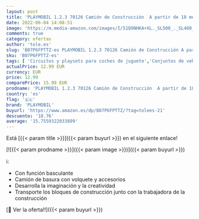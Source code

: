 ```yaml
---
layout: post
title: 'PLAYMOBIL 1.2.3 70126 Camión de Construcción  A partir de 18 meses'
date: 2022-06-04 14:08:51
image: 'https://m.media-amazon.com/images/I/51Q9NHKA+XL._SL500_._SL400_.jpg'
comments: true
category: ofertas
author: 'tole.es'
slug: 'B07P6FPTTZ-es PLAYMOBIL 1.2.3 70126 Camión de Construcción A partir de...'
sku: 'B07P6FPTTZ-es'
tags: [ 'Circuitos y playsets para coches de juguete','Conjuntos de vehículos de motor para niños','Juguetes','Juguetes y juegos','Muñecos y figuras','Vehículos de juguete para niños','playmobil','🇪🇸', ]
actualPrice: 12.99 EUR
currency: EUR
price: 12.99
comparePrice: 15.99 EUR
prodname: 'PLAYMOBIL 1.2.3 70126 Camión de Construcción  A partir de 18 meses'
country: 'es'
flag: '🇪🇸'
brand: 'PLAYMOBIL'
buyurl: 'https://www.amazon.es/dp/B07P6FPTTZ/?tag=tolees-21'
descuento: '18.76'
average: '15.7559322033899'
---
```


Está [{{< param title >}}]({{< param buyurl >}}) en el siguiente enlace!

[![{{< param prodname >}}]({{< param image >}})]({{< param buyurl >}})

ℹ️:

- Con función basculante
- Camión de basura con volquete y accesorios
- Desarrolla la imaginación y la creatividad
- Transporte los bloques de construcción junto con la trabajadora de la construcción

[🛒 Ver la oferta!!]({{< param buyurl >}})
